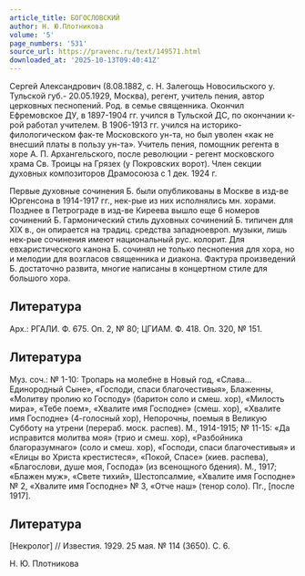 ```yaml
---
article_title: БОГОСЛОВСКИЙ
author: Н. Ю.Плотникова
volume: '5'
page_numbers: '531'
source_url: https://pravenc.ru/text/149571.html
downloaded_at: '2025-10-13T09:40:41Z'
---
```


Сергей Александрович (8.08.1882, с. Н. Залегощь Новосильского у. Тульской губ.- 20.05.1929, Москва), регент, учитель пения, автор церковных песнопений. Род. в семье священника. Окончил Ефремовское ДУ, в 1897-1904 гг. учился в Тульской ДС, по окончании к-рой работал учителем. В 1906-1913 гг. учился на историко-филологическом фак-те Московского ун-та, но был уволен «как не внесший платы в пользу ун-та». Учитель пения, помощник регента в хоре А. П. Архангельского, после революции - регент московского храма Св. Троицы на Грязех (у Покровских ворот). Член секции духовных композиторов Драмосоюза с 1 дек. 1924 г.

Первые духовные сочинения Б. были опубликованы в Москве в изд-ве Юргенсона в 1914-1917 гг., нек-рые из них исполнялись мн. хорами. Позднее в Петрограде в изд-ве Киреева вышло еще 6 номеров сочинений Б. Гармонический стиль духовных сочинений Б. типичен для XIX в., он опирается на традиц. средства западноевроп. музыки, лишь нек-рые сочинения имеют национальный рус. колорит. Для евхаристического канона Б. сочинял не только песнопения для хора, но и мелодии для возгласов священника и диакона. Фактура произведений Б. достаточно развита, многие написаны в концертном стиле для большого хора.

## Литература

Арх.: РГАЛИ. Ф. 675. Оп. 2, № 80; ЦГИАМ. Ф. 418. Оп. 320, № 151.

## Литература

Муз. соч.: № 1-10: Тропарь на молебне в Новый год, «Слава… Единородный Сыне», «Господи, спаси благочестивыя», Блаженны, «Молитву пролию ко Господу» (баритон соло и смеш. хор), «Милость мира», «Тебе поем», «Хвалите имя Господне» (смеш. хор), «Хвалите имя Господне» (4-голосный хор), Непорочны, поемыя в Великую Субботу на утрени (перераб. моск. распев). М., 1914-1915; № 11-15: «Да исправится молитва моя» (трио и смеш. хор), «Разбойника благоразумнаго» (соло и смеш. хор), «Господи, спаси благочестивыя» и «Елицы во Христа крестистеся», «Покой, Спасе» (киев. распева), «Благослови, душе моя, Господа» (из всенощного бдения). М., 1917; «Блажен муж», «Свете тихий», Шестопсалмие, «Хвалите имя Господне» № 2, «Хвалите имя Господне» № 3, «Отче наш» (тенор соло). Пг., [после 1917].

## Литература

[Некролог] // Известия. 1929. 25 мая. № 114 (3650). С. 6.

Н. Ю.  Плотникова
